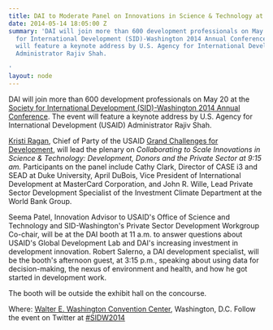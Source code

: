 ```yaml
---
title: DAI to Moderate Panel on Innovations in Science & Technology at SID Conference
date: 2014-05-14 18:05:00 Z
summary: 'DAI will join more than 600 development professionals on May 20 at the Society
  for International Development (SID)-Washington 2014 Annual Conference. The event
  will feature a keynote address by U.S. Agency for International Development (USAID)
  Administrator Rajiv Shah.

'
layout: node
---
```


DAI will join more than 600 development professionals on May 20 at the [Society for International Development (SID)-Washington 2014 Annual Conference][1]. The event will feature a keynote address by U.S. Agency for International Development (USAID) Administrator Rajiv Shah.

[Kristi Ragan][2], Chief of Party of the USAID [Grand Challenges for Development][3], will lead the plenary on _Collaborating to Scale Innovations in Science & Technology: Development, Donors and the Private Sector _at 9:15 am_._ Participants on the panel include Cathy Clark, Director of CASE i3 and SEAD at Duke University, April DuBois, Vice President of International Development at MasterCard Corporation, and John R. Wille, Lead Private Sector Development Specialist of the Investment Climate Department at the World Bank Group.

Seema Patel, Innovation Advisor to USAID's Office of Science and Technology and SID-Washington's Private Sector Development Workgroup Co-chair, will be at the DAI booth at 11 a.m. to answer questions about USAID's Global Development Lab and DAI's increasing investment in development innovation. Robert Salerno, a DAI development specialist, will be the booth's afternoon guest, at 3:15 p.m., speaking about using data for decision-making, the nexus of environment and health, and how he got started in development work.

The booth will be outside the exhibit hall on the concourse.

Where: [Walter E. Washington Convention Center][5], Washington, D.C. Follow the event on Twitter at [#SIDW2014][6]

[1]: http://www.sidw.org/2014-annual-conference
[2]: /who-we-are/our-team/kristi-ragan
[3]: /our-work/projects/worldwide-grand-challenges-development-implementation-services
[5]: https://maps.google.com/maps?q=801+Mt+Vernon+Pl+NW,+Washington,+DC+20001&hl=en&ll=38.903708,-77.023022&spn=0.011839,0.022724&sll=38.903641,-77.022942&sspn=0.011839,0.022724&gl=us&hnear=801+Mt+Vernon+Pl+NW,+Washington,+District+of+Columbia+20001&t=m&z=16
[6]: https://twitter.com/search?f=realtime&q=%23SIDW14&src=hash
